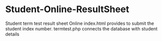 # Student-Online-ResultSheet
Student term test result sheet Online
index.html provides to submit the student index number.
termtest.php connects the database with student details
